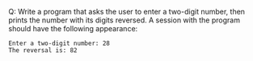 Q: Write a program that asks the user to enter a two-digit number, then prints
the number with its digits reversed. A session with the program should have the
following appearance:

```
Enter a two-digit number: 28
The reversal is: 82
```

